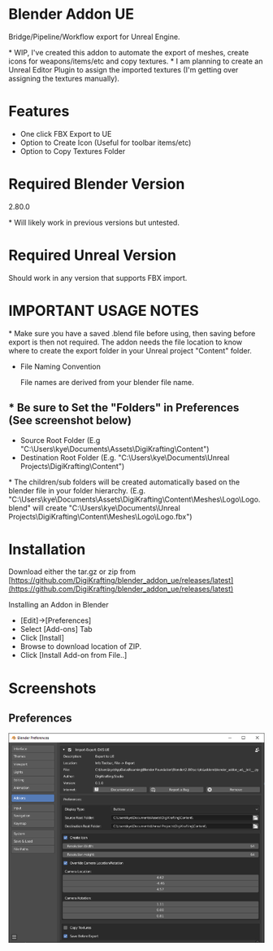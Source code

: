 # Blender Addon UE

Bridge/Pipeline/Workflow export for Unreal Engine.

\* WIP, I've created this addon to automate the export of meshes, create icons for weapons/items/etc and copy textures.
\* I am planning to create an Unreal Editor Plugin to assign the imported textures (I'm getting over assigning the textures manually).

# Features

- One click FBX Export to UE
- Option to Create Icon (Useful for toolbar items/etc)
- Option to Copy Textures Folder

# Required Blender Version

2.80.0

\* Will likely work in previous versions but untested.

# Required Unreal Version

Should work in any version that supports FBX import.

# IMPORTANT USAGE NOTES 

\* Make sure you have a saved .blend file before using, then saving before export is then not required. The addon needs the file location to know where to create the export folder in your Unreal project "Content" folder.

- File Naming Convention

    File names are derived from your blender file name.

## \* Be sure to Set the __"Folders"__ in Preferences (See screenshot below)

- Source Root Folder (E.g "C:\Users\kye\Documents\Assets\DigiKrafting\Content\")
- Destination Root Folder (E.g. "C:\Users\kye\Documents\Unreal Projects\DigiKrafting\Content\")

\* The children/sub folders will be created automatically based on the blender file in your folder hierarchy. (E.g. "C:\Users\kye\Documents\Assets\DigiKrafting\Content\Meshes\Logo\Logo.blend" will create "C:\Users\kye\Documents\Unreal Projects\DigiKrafting\Content\Meshes\Logo\Logo.fbx")

# Installation

Download either the tar.gz or zip from [https://github.com/DigiKrafting/blender_addon_ue/releases/latest](https://github.com/DigiKrafting/blender_addon_ue/releases/latest)

Installing an Addon in Blender

- [Edit]->[Preferences]
- Select [Add-ons] Tab
- Click [Install]
- Browse to download location of ZIP.
- Click [Install Add-on from File..]

# Screenshots
## Preferences
![alt](/screenshots/ue_prefs.png)
